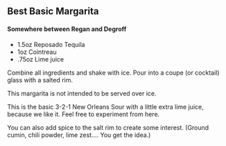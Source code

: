 ## Best Basic Margarita
#### Somewhere between Regan and Degroff

* 1.5oz Reposado Tequila
* 1oz Cointreau
* .75oz Lime juice

Combine all ingredients and shake with ice. Pour into a coupe (or cocktail) glass
with a salted rim.

This margarita is not intended to be served over ice. 

This is the basic 3-2-1 New Orleans Sour with a little extra lime juice, 
because we like it. Feel free to experiment from here.

You can also add spice to the salt rim to create some interest. (Ground cumin, 
chili powder, lime zest.... You get the idea.)

